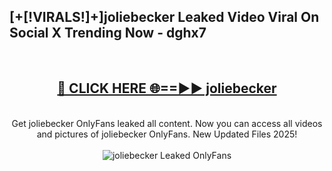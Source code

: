 <h2>[+[!VIRALS!]+]joliebecker Leaked Video Viral On Social X Trending Now - dghx7</h2>
<br>
<div align="center">
<h2><a href="https://libra.edu.pl?joliebecker" rel="nofollow">🔴 CLICK HERE 🌐==►► joliebecker</a></h2>
<br>
Get joliebecker OnlyFans leaked all content. Now you can access all videos and pictures of joliebecker OnlyFans. New Updated Files 2025!
<br>
<br>
<a href="https://libra.edu.pl?joliebecker" rel="nofollow" data-target="animated-image.originalLink"><img src="https://i.ibb.co.com/WyWwxjT/player-gif2.gif" alt="joliebecker Leaked OnlyFans" style="max-width: 100%; display: inline-block;" data-target="animated-image.originalImage"></a>
</div>
<br>